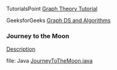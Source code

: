 TutorialsPoint [Graph Theory Tutorial](https://www.tutorialspoint.com/graph_theory/)

GeeksforGeeks [Graph DS and Algorithms](https://www.geeksforgeeks.org/graph-data-structure-and-algorithms/)

### Journey to the Moon
[Description](https://www.hackerrank.com/challenges/journey-to-the-moon/problem)

file: Java [JourneyToTheMoon.java](JourneyToTheMoon.java)